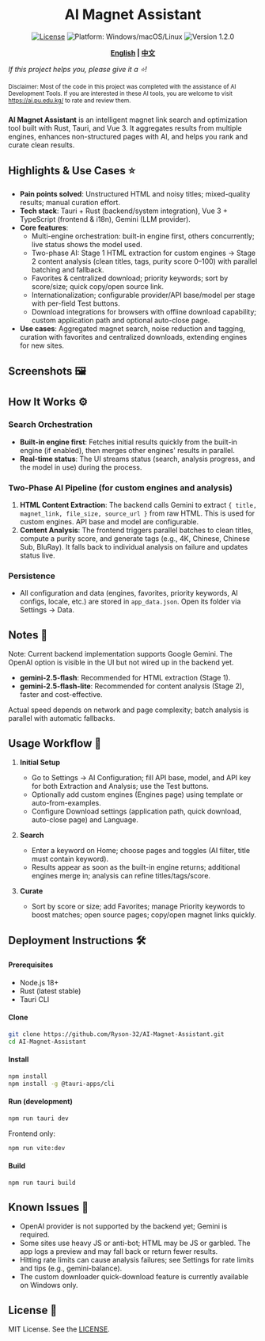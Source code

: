 <!-- markdownlint-disable MD033 MD041 -->
<div align="center">
  <h1>AI Magnet Assistant</h1>
  <p>
    <a href="LICENSE"><img src="https://img.shields.io/badge/license-MIT-blue.svg" alt="License"></a>
    <img src="https://img.shields.io/badge/platform-Cross%20Platform-lightgrey.svg" alt="Platform: Windows/macOS/Linux">
    <img src="https://img.shields.io/badge/version-1.2.0-green.svg" alt="Version 1.2.0">
  </p>
  <p><strong><a href="README.md">English</a> | <a href="README.zh-CN.md">中文</a></strong></p>
</div>
<!-- markdownlint-enable MD033 MD041 -->

<em>If this project helps you, please give it a ⭐!</em>

<sub>Disclaimer: Most of the code in this project was completed with the assistance of AI Development Tools. If you are interested in these AI tools, you are welcome to visit <a href="https://ai.pu.edu.kg/">https://ai.pu.edu.kg/</a> to rate and review them.</sub>

###

**AI Magnet Assistant** is an intelligent magnet link search and optimization tool built with Rust, Tauri, and Vue 3. It aggregates results from multiple engines, enhances non-structured pages with AI, and helps you rank and curate clean results.

## Highlights & Use Cases ⭐

- **Pain points solved**: Unstructured HTML and noisy titles; mixed-quality results; manual curation effort.
- **Tech stack**: Tauri + Rust (backend/system integration), Vue 3 + TypeScript (frontend & i18n), Gemini (LLM provider).
- **Core features**:
  - Multi-engine orchestration: built-in engine first, others concurrently; live status shows the model used.
  - Two-phase AI: Stage 1 HTML extraction for custom engines → Stage 2 content analysis (clean titles, tags, purity score 0–100) with parallel batching and fallback.
  - Favorites & centralized download; priority keywords; sort by score/size; quick copy/open source link.
  - Internationalization; configurable provider/API base/model per stage with per-field Test buttons.
  - Download integrations for browsers with offline download capability; custom application path and optional auto-close page.
- **Use cases**: Aggregated magnet search, noise reduction and tagging, curation with favorites and centralized downloads, extending engines for new sites.

## Screenshots 🖼️

<!-- Replace the following placeholders with your actual screenshots -->
<!-- <img width="1280" alt="screenshot-1" src="..." /> -->
<!-- <img width="1280" alt="screenshot-2" src="..." /> -->
<!-- <img width="1280" alt="screenshot-3" src="..." /> -->

## How It Works ⚙️

### Search Orchestration

- **Built-in engine first**: Fetches initial results quickly from the built-in engine (if enabled), then merges other engines' results in parallel.
- **Real-time status**: The UI streams status (search, analysis progress, and the model in use) during the process.

### Two-Phase AI Pipeline (for custom engines and analysis)

1. **HTML Content Extraction**: The backend calls Gemini to extract `{ title, magnet_link, file_size, source_url }` from raw HTML. This is used for custom engines. API base and model are configurable.
2. **Content Analysis**: The frontend triggers parallel batches to clean titles, compute a purity score, and generate tags (e.g., 4K, Chinese, Chinese Sub, BluRay). It falls back to individual analysis on failure and updates status live.

### Persistence

- All configuration and data (engines, favorites, priority keywords, AI configs, locale, etc.) are stored in `app_data.json`. Open its folder via Settings → Data.

## Notes 📝

Note: Current backend implementation supports Google Gemini. The OpenAI option is visible in the UI but not wired up in the backend yet.

- **gemini-2.5-flash**: Recommended for HTML extraction (Stage 1).
- **gemini-2.5-flash-lite**: Recommended for content analysis (Stage 2), faster and cost-effective.

Actual speed depends on network and page complexity; batch analysis is parallel with automatic fallbacks.

## Usage Workflow 🧭

1. **Initial Setup**
   - Go to Settings → AI Configuration; fill API base, model, and API key for both Extraction and Analysis; use the Test buttons.
   - Optionally add custom engines (Engines page) using template or auto-from-examples.
   - Configure Download settings (application path, quick download, auto-close page) and Language.

2. **Search**
   - Enter a keyword on Home; choose pages and toggles (AI filter, title must contain keyword).
   - Results appear as soon as the built-in engine returns; additional engines merge in; analysis can refine titles/tags/score.

3. **Curate**
   - Sort by score or size; add Favorites; manage Priority keywords to boost matches; open source pages; copy/open magnet links quickly.

## Deployment Instructions 🛠️

#### Prerequisites

- Node.js 18+
- Rust (latest stable)
- Tauri CLI

#### Clone

```bash
git clone https://github.com/Ryson-32/AI-Magnet-Assistant.git
cd AI-Magnet-Assistant
```

#### Install

```bash
npm install
npm install -g @tauri-apps/cli
```

#### Run (development)

```bash
npm run tauri dev
```

Frontend only:

```bash
npm run vite:dev
```

#### Build

```bash
npm run tauri build
```

## Known Issues 🐞

- OpenAI provider is not supported by the backend yet; Gemini is required.
- Some sites use heavy JS or anti-bot; HTML may be JS or garbled. The app logs a preview and may fall back or return fewer results.
- Hitting rate limits can cause analysis failures; see Settings for rate limits and tips (e.g., gemini-balance).
- The custom downloader quick-download feature is currently available on Windows only.

## License 📄

MIT License. See the [LICENSE](LICENSE).

